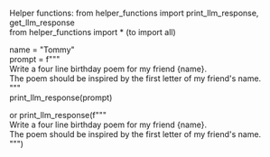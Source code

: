Helper functions: from helper_functions import print_llm_response, get_llm_response<br>
from helper_functions import * (to import all)<br>

name = "Tommy"<br>
prompt = f"""<br>
Write a four line birthday poem for my friend {name}. <br>
The poem should be inspired by the first letter of my friend's name.<br>
"""<br>
print_llm_response(prompt)<br>

or print_llm_response(f"""<br>
Write a four line birthday poem for my friend {name}. <br>
The poem should be inspired by the first letter of my friend's name.<br>
""")<br>
